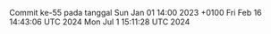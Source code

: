 Commit ke-55 pada tanggal Sun Jan 01 14:00 2023 +0100
Fri Feb 16 14:43:06 UTC 2024
Mon Jul  1 15:11:28 UTC 2024
